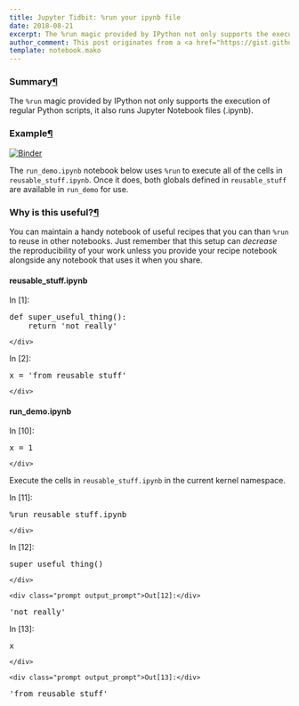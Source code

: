 ```yaml
---
title: Jupyter Tidbit: %run your ipynb file
date: 2018-08-21
excerpt: The %run magic provided by IPython not only supports the execution of regular Python scripts, it also runs Jupyter Notebook files (.ipynb).
author_comment: This post originates from a <a href="https://gist.github.com/parente/8932dac5a430dba4c17f49af16568da7">gist</a> that supports comments, forks, and execution in <a href="https://mybinder.org/v2/gist/parente/8932dac5a430dba4c17f49af16568da7/master">binder</a>.
template: notebook.mako
---
```


<div class="cell border-box-sizing text_cell rendered"><div class="prompt input_prompt">
</div><div class="inner_cell">
<div class="text_cell_render border-box-sizing rendered_html">
<h3 id="Summary">Summary<a class="anchor-link" href="#Summary">&#182;</a></h3><p>The <code>%run</code> magic provided by IPython not only supports the execution of regular Python scripts, it also runs Jupyter Notebook files (.ipynb).</p>
<h3 id="Example">Example<a class="anchor-link" href="#Example">&#182;</a></h3><p><a href="https://mybinder.org/v2/gist/parente/8932dac5a430dba4c17f49af16568da7/master"><img src="https://mybinder.org/badge.svg" alt="Binder"></a></p>
<p>The <code>run_demo.ipynb</code> notebook below uses <code>%run</code> to execute all of the cells in <code>reusable_stuff.ipynb</code>. Once it does, both globals defined in <code>reusable_stuff</code> are available in <code>run_demo</code> for use.</p>
<h3 id="Why-is-this-useful?">Why is this useful?<a class="anchor-link" href="#Why-is-this-useful?">&#182;</a></h3><p>You can maintain a handy notebook of useful recipes that you can than <code>%run</code> to reuse in other notebooks. Just remember that this setup can <em>decrease</em> the reproducibility of your work unless you provide your recipe notebook alongside any notebook that uses it when you share.</p>

</div>
</div>
</div>
<div class="cell border-box-sizing text_cell rendered"><div class="prompt input_prompt">
</div><div class="inner_cell">
<div class="text_cell_render border-box-sizing rendered_html">
<h4 class="embedFilename"><i class="fa fa-file" aria-hidden="true"></i> reusable_stuff.ipynb</h4>
</div>
</div>
</div>
<div class="cell border-box-sizing code_cell rendered">
<div class="input">
<div class="prompt input_prompt">In&nbsp;[1]:</div>
<div class="inner_cell">
    <div class="input_area">
<div class=" highlight hl-ipython3"><pre><span></span><span class="k">def</span> <span class="nf">super_useful_thing</span><span class="p">():</span>
    <span class="k">return</span> <span class="s1">&#39;not really&#39;</span>
</pre></div>

    </div>

</div>
</div>

</div>
<div class="cell border-box-sizing code_cell rendered">
<div class="input">
<div class="prompt input_prompt">In&nbsp;[2]:</div>
<div class="inner_cell">
    <div class="input_area">
<div class=" highlight hl-ipython3"><pre><span></span><span class="n">x</span> <span class="o">=</span> <span class="s1">&#39;from reusable stuff&#39;</span>
</pre></div>

    </div>

</div>
</div>

</div>
<div class="cell border-box-sizing text_cell rendered"><div class="prompt input_prompt">
</div><div class="inner_cell">
<div class="text_cell_render border-box-sizing rendered_html">
<h4 class="embedFilename"><i class="fa fa-file" aria-hidden="true"></i> run_demo.ipynb</h4>
</div>
</div>
</div>
<div class="cell border-box-sizing code_cell rendered">
<div class="input">
<div class="prompt input_prompt">In&nbsp;[10]:</div>
<div class="inner_cell">
    <div class="input_area">
<div class=" highlight hl-ipython3"><pre><span></span><span class="n">x</span> <span class="o">=</span> <span class="mi">1</span>
</pre></div>

    </div>

</div>
</div>

</div>
<div class="cell border-box-sizing text_cell rendered"><div class="prompt input_prompt">
</div><div class="inner_cell">
<div class="text_cell_render border-box-sizing rendered_html">
<p>Execute the cells in <code>reusable_stuff.ipynb</code> in the current kernel namespace.</p>

</div>
</div>
</div>
<div class="cell border-box-sizing code_cell rendered">
<div class="input">
<div class="prompt input_prompt">In&nbsp;[11]:</div>
<div class="inner_cell">
    <div class="input_area">
<div class=" highlight hl-ipython3"><pre><span></span><span class="o">%</span><span class="n">run</span> <span class="n">reusable_stuff</span><span class="o">.</span><span class="n">ipynb</span>
</pre></div>

    </div>

</div>
</div>

</div>
<div class="cell border-box-sizing code_cell rendered">
<div class="input">
<div class="prompt input_prompt">In&nbsp;[12]:</div>
<div class="inner_cell">
    <div class="input_area">
<div class=" highlight hl-ipython3"><pre><span></span><span class="n">super_useful_thing</span><span class="p">()</span>
</pre></div>

    </div>

</div>
</div>

<div class="output_wrapper">
<div class="output">

<div class="output_area">

    <div class="prompt output_prompt">Out[12]:</div>

<div class="output_text output_subarea output_execute_result">
<pre>&#39;not really&#39;</pre>
</div>

</div>

</div>
</div>

</div>
<div class="cell border-box-sizing code_cell rendered">
<div class="input">
<div class="prompt input_prompt">In&nbsp;[13]:</div>
<div class="inner_cell">
    <div class="input_area">
<div class=" highlight hl-ipython3"><pre><span></span><span class="n">x</span>
</pre></div>

    </div>

</div>
</div>

<div class="output_wrapper">
<div class="output">

<div class="output_area">

    <div class="prompt output_prompt">Out[13]:</div>

<div class="output_text output_subarea output_execute_result">
<pre>&#39;from reusable stuff&#39;</pre>
</div>

</div>

</div>
</div>

</div>
